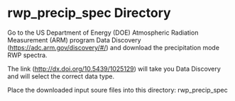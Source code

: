 # rwp_precip_spec Directory
Go to the US Department of Energy (DOE) Atmospheric Radiation Measurement (ARM) program Data Discovery (https://adc.arm.gov/discovery/#/) and download the precipitation mode RWP spectra. 

The link (http://dx.doi.org/10.5439/1025129) will take you Data Discovery and will select the correct data type. 

Place the downloaded input soure files into this directory: rwp_precip_spec
